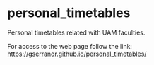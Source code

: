 # personal_timetables

Personal timetables related with UAM faculties.

For access to the web page follow the link: https://gserranor.github.io/personal_timetables/
